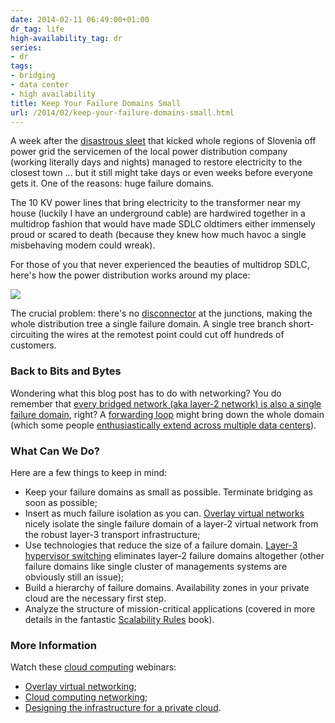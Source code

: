 ```yaml
---
date: 2014-02-11 06:49:00+01:00
dr_tag: life
high-availability_tag: dr
series:
- dr
tags:
- bridging
- data center
- high availability
title: Keep Your Failure Domains Small
url: /2014/02/keep-your-failure-domains-small.html
---
```

A week after the [disastrous sleet](/2014/02/disasters-and-recoveries-part-1.html) that kicked whole regions of Slovenia off power grid the servicemen of the local power distribution company (working literally days and nights) managed to restore electricity to the closest town ... but it still might take days or even weeks before everyone gets it. One of the reasons: huge failure domains.
<!--more-->
The 10 KV power lines that bring electricity to the transformer near my house (luckily I have an underground cable) are hardwired together in a multidrop fashion that would have made SDLC oldtimers either immensely proud or scared to death (because they knew how much havoc a single misbehaving modem could wreak).

For those of you that never experienced the beauties of multidrop SDLC, here's how the power distribution works around my place:

![](/2014/02/s400-PowerGrid_Failure_Domain.png)

The crucial problem: there's no [disconnector](http://en.wikipedia.org/wiki/Disconnector) at the junctions, making the whole distribution tree a single failure domain. A single tree branch short-circuiting the wires at the remotest point could cut off hundreds of customers.

### Back to Bits and Bytes

Wondering what this blog post has to do with networking? You do remember that [every bridged network (aka layer-2 network) is also a single failure domain](/2012/05/layer-2-network-is-single-failure.html), right? A [forwarding loop](/2012/04/stp-loops-strike-again.html) might bring down the whole domain (which some people [enthusiastically extend across multiple data centers](/2011/06/stretched-clusters-almost-as-good-as.html)).

### What Can We Do?

Here are a few things to keep in mind:

-   Keep your failure domains as small as possible. Terminate bridging as soon as possible;
-   Insert as much failure isolation as you can. [Overlay virtual networks](/2011/12/decouple-virtual-networking-from.html) nicely isolate the single failure domain of a layer-2 virtual network from the robust layer-3 transport infrastructure;
-   Use technologies that reduce the size of a failure domain. [Layer-3 hypervisor switching](/2013/12/hyper-v-network-virtualization-packet.html) eliminates layer-2 failure domains altogether (other failure domains like single cluster of managements systems are obviously still an issue);
-   Build a hierarchy of failure domains. Availability zones in your private cloud are the necessary first step.
-   Analyze the structure of mission-critical applications (covered in more details in the fantastic [Scalability Rules](http://www.amazon.com/gp/product/0321753887?ie=UTF8&camp=1789&creativeASIN=0321753887&linkCode=xm2&tag=cisioshinandt-20) book).

### More Information

Watch these [cloud computing](http://www.ipspace.net/Roadmap/Cloud_computing_webinars) webinars:

-   [Overlay virtual networking](http://www.ipspace.net/Overlay_Virtual_Networking);
-   [Cloud computing networking](http://www.ipspace.net/Cloud_Computing_Networking);
-   [Designing the infrastructure for a private cloud](http://www.ipspace.net/Designing_a_Private_Cloud).
